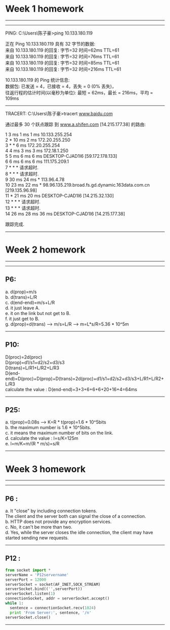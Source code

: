 # Week 1 homework
---
---
PING: C:\Users\陈子豪>ping 10.133.180.119  

正在 Ping 10.133.180.119 具有 32 字节的数据:  
来自 10.133.180.119 的回复: 字节=32 时间=62ms TTL=61  
来自 10.133.180.119 的回复: 字节=32 时间=76ms TTL=61  
来自 10.133.180.119 的回复: 字节=32 时间=85ms TTL=61  
来自 10.133.180.119 的回复: 字节=32 时间=216ms TTL=61 

10.133.180.119 的 Ping 统计信息:  
数据包: 已发送 = 4，已接收 = 4，丢失 = 0 (0% 丢失)，  
往返行程的估计时间(以毫秒为单位): 最短 = 62ms，最长 = 216ms，平均 = 109ms  

---
TRACERT: C:\Users\陈子豪>tracert www.baidu.com  

通过最多 30 个跃点跟踪 到 www.a.shifen.com [14.215.177.38] 的路由:  

1 3 ms 1 ms 1 ms 10.133.255.254  
2 * 10 ms 2 ms 172.20.255.250  
3 * * 6 ms 172.20.255.254  
4 4 ms 3 ms 3 ms 172.18.1.250  
5 5 ms 6 ms 6 ms DESKTOP-CJAD1I6 [59.172.178.133]  
6 6 ms 6 ms 6 ms 111.175.209.1  
7 * * * 请求超时.  
8 * * * 请求超时.  
9 30 ms 24 ms * 113.96.4.78  
10 23 ms 22 ms * 98.96.135.219.broad.fs.gd.dynamic.163data.com.cn [219.135.96.98]  
11 * 21 ms 20 ms DESKTOP-CJAD1I6 [14.215.32.130]  
12 * * * 请求超时.  
13 * * * 请求超时.  
14 26 ms 28 ms 36 ms DESKTOP-CJAD1I6 [14.215.177.38]  

跟踪完成.  

---
# Week 2 homework  
---
---
## P6:
a. d(prop)=m/s  
b. d(trans)=L/R  
c. d(end-end)=m/s+L/R  
d. it just leave A.  
e. it on the link but not get to B.  
f. it just get to B.  
g. d(prop)=d(trans) --> m/s=L/R --> m=L*s/R=5.36 * 10^5m

---
## P10:
D(proc)=2d(proc)  
D(prop)=d1/s1+d2/s2+d3/s3  
D(trans)=L/R1+L/R2+L/R3  
D(end-end)=D(proc)+D(prop)+D(trans)=2d(proc)+d1/s1+d2/s2+d3/s3+L/R1+L/R2+L/R3  
calculate the value : D(end-end)=3+3+6+6+6+20+16+4=64ms

---
## P25:
a. t(prop)=0.08s --> K=R * t(prop)=1.6 * 10^5bits  
b. the maximum number is 1.6 * 10^5bits.  
c. it means the maximum number of bits on the link.  
d. calculate the value : l=s/K=125m  
e. l=m/K=m/(R * m/s)=s/R

---
# Week 3 homework  
---
---
## P6 :  
a. It "close" by including connection tokens.  
 The client and the server both can signal the close of a connection.  
b. HTTP does not provide any encryption services.  
c. No, it can't be more than two.  
d. Yes, while the server closes the idle connection, the client may have started sending new requests.

---
## P12 :  
```python
from socket import *
serverName = 'P12servername'
serverPort = 12000
serverSocket = socket(AF_INET,SOCK_STREAM)
serverSocket.bind(('',serverPort))
serverSocket.listen(1)
connectionSocket, addr = serverSocket.accept()
while 1:
  sentence = connectionSocket.recv(1024)
  print 'From Server:', sentence, '/n'
serverSocket.close() 
```
---
